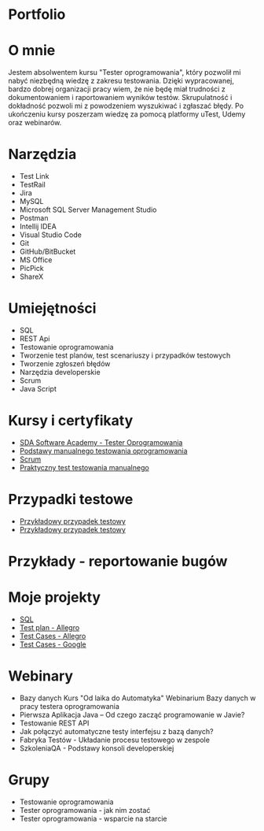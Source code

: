 # Portfolio
# O mnie
Jestem absolwentem kursu "Tester oprogramowania", który pozwolił mi nabyć niezbędną wiedzę z zakresu testowania. Dzięki wypracowanej, bardzo dobrej organizacji pracy wiem, że nie będę miał trudności z dokumentowaniem i raportowaniem wyników testów. Skrupulatność i dokładność pozwoli mi z powodzeniem wyszukiwać i zgłaszać błędy. Po ukończeniu kursy poszerzam wiedzę za pomocą platformy uTest, Udemy oraz webinarów.
# Narzędzia
* Test Link
* TestRail
* Jira
* MySQL
* Microsoft SQL Server Management Studio
* Postman
* Intellij IDEA
* Visual Studio Code
* Git
* GitHub/BitBucket
* MS Office
* PicPick
* ShareX
# Umiejętności
* SQL
* REST Api
* Testowanie oprogramowania
* Tworzenie test planów, test scenariuszy i przypadków testowych
* Tworzenie zgłoszeń błędów
* Narzędzia developerskie
* Scrum
* Java Script
# Kursy i certyfikaty
* [SDA Software Academy - Tester Oprogramowania](https://drive.google.com/file/d/1yS1jY-ucolcL_O-BfsXV5gmaEDouzbXU/view?usp=sharing)
* [Podstawy manualnego testowania oprogramowania](https://drive.google.com/file/d/1rqsDFHcsdNKmXvS6UgeowcnTdqJ-Lykc/view?usp=sharing)
* [Scrum](https://drive.google.com/file/d/1t4pN2ZzEOGjd7Jw5XaWMeuM63MmlKcG8/view?usp=sharing)
* [Praktyczny test testowania manualnego](https://drive.google.com/file/d/1U20EpiOPk3ZdSNKmWCu8b2XSTcBQDyf4/view?usp=sharing)
# Przypadki testowe
* [Przykładowy przypadek testowy](https://drive.google.com/file/d/1JofKl2nQ3eNMtqlKlkJiBwLjCV1__ROc/view?usp=sharing)
* [Przykładowy przypadek testowy](https://drive.google.com/file/d/1QJfWdnXa8XO9_Q_xiKx0q-e0IMGmPUT7/view?usp=sharing)
# Przykłady - reportowanie bugów
# Moje projekty
* [SQL](https://github.com/DamianStawickiIT/Portfolio/blob/main/PortfolioDatabase.sql)
* [Test plan - Allegro](https://docs.google.com/spreadsheets/d/1xT832AyP91jtSRL39wt8oeLFH3lXmz-kWl7A90kKIyU/edit?usp=sharing)
* [Test Cases - Allegro](https://drive.google.com/file/d/1YeGI4yCi09lHYx9o5nEB9LzJyhJmtKsI/view?usp=sharing)
* [Test Cases - Google](https://drive.google.com/file/d/1phJW-UknfM3Fh-3DuYlWq3BATJaFNZw0/view?usp=sharing)
# Webinary
* Bazy danych Kurs "Od laika do Automatyka" Webinarium Bazy danych w pracy testera oprogramowania
* Pierwsza Aplikacja Java – Od czego zacząć programowanie w Javie?
* Testowanie REST API
* Jak połączyć automatyczne testy interfejsu z bazą danych?
* Fabryka Testów - Układanie procesu testowego w zespole
* SzkoleniaQA - Podstawy konsoli developerskiej
# Grupy
* Testowanie oprogramowania
* Tester oprogramowania - jak nim zostać
* Tester oprogramowania - wsparcie na starcie
